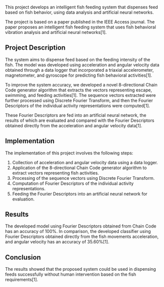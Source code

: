 This project develops an intelligent fish feeding system that dispenses feed based on fish behavior, using data analysis and artificial neural networks.


The project is based on a paper published in the IEEE Access journal. The paper proposes an intelligent fish feeding system that uses fish behavioral vibration analysis and artificial neural networks[1].

## Project Description

The system aims to dispense feed based on the feeding intensity of the fish. The model was developed using acceleration and angular velocity data obtained through a data logger that incorporated a triaxial accelerometer, magnetometer, and gyroscope for predicting fish behavioral activities[1].

To improve the system accuracy, we developed a novel 8-directional Chain Code generator algorithm that extracts the vectors representing escape, swimming, and feeding activities[1]. The sequence vectors extracted were further processed using Discrete Fourier Transform, and then the Fourier Descriptors of the individual activity representations were computed[1].

These Fourier Descriptors are fed into an artificial neural network, the results of which are evaluated and compared with the Fourier Descriptors obtained directly from the acceleration and angular velocity data[1].

## Implementation

The implementation of this project involves the following steps:

1. Collection of acceleration and angular velocity data using a data logger.
2. Application of the 8-directional Chain Code generator algorithm to extract vectors representing fish activities.
3. Processing of the sequence vectors using Discrete Fourier Transform.
4. Computation of Fourier Descriptors of the individual activity representations.
5. Feeding the Fourier Descriptors into an artificial neural network for evaluation.

## Results

The developed model using Fourier Descriptors obtained from Chain Code has an accuracy of 100%. In comparison, the developed classifier using Fourier Descriptors obtained directly from the fish movements acceleration, and angular velocity has an accuracy of 35.60%[1].

## Conclusion

The results showed that the proposed system could be used in dispensing feeds successfully without human intervention based on the fish requirements[1].
